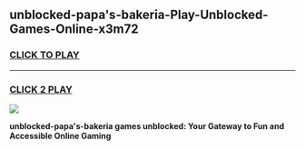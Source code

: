 
## unblocked-papa's-bakeria-Play-Unblocked-Games-Online-x3m72
<h3>
<a href="https://premium76.site?title=unblocked-papa's-bakeria&ref=25A">CLICK TO PLAY</a></h3>
<hr>

<h3>
<a href="https://premium76.site?title=unblocked-papa's-bakeria&ref=25A">CLICK 2 PLAY</a>
  
</h3>

<a href="https://premium76.site?title=unblocked-papa's-bakeria&ref=25A"><img src="https://clearcache.store/games.png"></a>


**unblocked-papa's-bakeria games unblocked: Your Gateway to Fun and Accessible Online Gaming**
